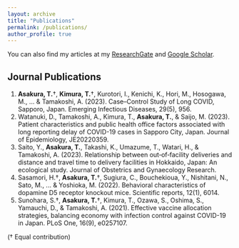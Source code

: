 ```yaml
---
layout: archive
title: "Publications"
permalink: /publications/
author_profile: true
---
```


You can also find my articles at my [ResearchGate](https://www.researchgate.net/profile/Toshiaki-Asakura-2) and [Google Scholar](https://scholar.google.com/citations?user=Qn6IIroAAAAJ&hl=ja&oi=ao).

<!-- Citation style is APA, fetched from google scholar --> 
## Journal Publications
1. **Asakura, T.**†, **Kimura, T.**†, Kurotori, I., Kenichi, K., Hori, M., Hosogawa, M., ... & Tamakoshi, A. (2023). Case–Control Study of Long COVID, Sapporo, Japan. Emerging Infectious Diseases, 29(5), 956.
1. Watanuki, D., Tamakoshi, A., Kimura, T., **Asakura, T.**, & Saijo, M. (2023). Patient characteristics and public health office factors associated with long reporting delay of COVID-19 cases in Sapporo City, Japan. Journal of Epidemiology, JE20220359.
1. Saito, Y., **Asakura, T.**, Takashi, K., Umazume, T., Watari, H., & Tamakoshi, A. (2023). Relationship between out‐of‐facility deliveries and distance and travel time to delivery facilities in Hokkaido, Japan: An ecological study. Journal of Obstetrics and Gynaecology Research.
1. Sasamori, H.†, **Asakura, T.**†, Sugiura, C., Bouchekioua, Y., Nishitani, N., Sato, M., ... & Yoshioka, M. (2022). Behavioral characteristics of dopamine D5 receptor knockout mice. Scientific reports, 12(1), 6014.
1. Sunohara, S.†, **Asakura, T.**†, Kimura, T., Ozawa, S., Oshima, S., Yamauchi, D., & Tamakoshi, A. (2021). Effective vaccine allocation strategies, balancing economy with infection control against COVID-19 in Japan. PLoS One, 16(9), e0257107.

(† Equal contribution)


